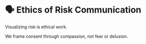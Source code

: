 # 🗣️ Ethics of Risk Communication

Visualizing risk is ethical work.

We frame consent through compassion, not fear or delusion.